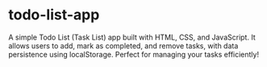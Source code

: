 # todo-list-app
A simple Todo List (Task List) app built with HTML, CSS, and JavaScript. It allows users to add, mark as completed, and remove tasks, with data persistence using localStorage. Perfect for managing your tasks efficiently!
